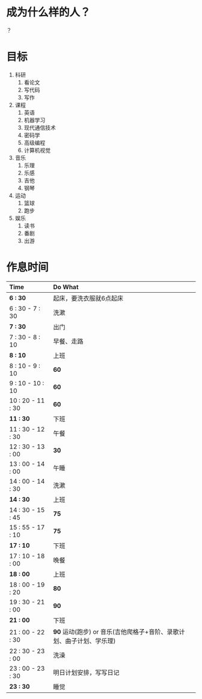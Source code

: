 # 成为什么样的人？

？



# 目标

1. 科研
   1. 看论文
   2. 写代码
   3. 写作
2. 课程
   1. 英语
   2. 机器学习
   3. 现代通信技术
   4. 密码学
   5. 高级编程
   6. 计算机视觉
3. 音乐
   1. 乐理
   2. 乐感
   3. 吉他
   4. 钢琴
4. 运动
   1. 篮球
   2. 跑步
5. 娱乐
   1. 读书
   2. 番剧
   3. 出游

# 作息时间 

| Time              | Do What                                                      |
| :---------------- | :----------------------------------------------------------- |
| **6 : 30**        | 起床，要洗衣服就6点起床                                      |
| 6 : 30 - 7 : 30   | 洗漱                                                         |
| **7 : 30**        | 出门                                                         |
| 7 : 30 - 8 : 10   | 早餐、走路                                                   |
| **8 : 10**        | 上班                                                         |
| 8 : 10 - 9 : 10   | **60**                                                       |
| 9 : 10 - 10 : 10  | **60**                                                       |
| 10 : 20 - 11 : 30 | **60**                                                       |
| **11 : 30**       | 下班                                                         |
| 11 : 30 - 12 : 30 | 午餐                                                         |
| 12 : 30 - 13 : 00 | **30**                                                       |
| 13 : 00 - 14 : 00 | 午睡                                                         |
| 14 : 00 - 14 : 30 | 洗漱                                                         |
| **14 : 30**       | 上班                                                         |
| 14 : 30 - 15 : 45 | **75**                                                       |
| 15 : 55 - 17 : 10 | **75**                                                       |
| **17 : 10**       | 下班                                                         |
| 17 : 10 - 18 : 00 | 晚餐                                                         |
| **18 : 00**       | 上班                                                         |
| 18 : 00 - 19 : 20 | **80**                                                       |
| 19 : 30 - 21 : 00 | **90**                                                       |
| **21 : 00**       | 下班                                                         |
| 21 : 00 - 22 : 30 | **90** 运动(跑步) or 音乐(吉他爬格子+音阶、录歌计划、曲子计划、学乐理) |
| 22 : 30 - 23 : 00 | 洗澡                                                         |
| 23 : 00 - 23 : 30 | 明日计划安排，写写日记                                       |
| **23 : 30**       | 睡觉                                                         |
